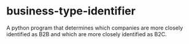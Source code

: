 # business-type-identifier
A python program that determines which companies are more closely identified as B2B and which are more closely identified as B2C.
